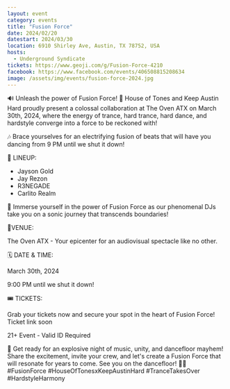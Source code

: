```yaml
---
layout: event
category: events
title: "Fusion Force"
date: 2024/02/20
datestart: 2024/03/30
location: 6910 Shirley Ave, Austin, TX 78752, USA
hosts:
  - Underground Syndicate
tickets: https://www.geoji.com/g/Fusion-Force-4210
facebook: https://www.facebook.com/events/406508815208634
image: /assets/img/events/fusion-force-2024.jpg
---
```


🔊 Unleash the power of Fusion Force! 🚀 House of Tones and Keep Austin Hard proudly present a colossal collaboration at The Oven ATX on March 30th, 2024, where the energy of trance, hard trance, hard dance, and hardstyle converge into a force to be reckoned with!

🎶 Brace yourselves for an electrifying fusion of beats that will have you dancing from 9 PM until we shut it down!

🚀 LINEUP:

- Jayson Gold
- Jay Rezon
- R3NEGADE
- Carlito Realm

🌟 Immerse yourself in the power of Fusion Force as our phenomenal DJs take you on a sonic journey that transcends boundaries!

📍VENUE:

The Oven ATX - Your epicenter for an audiovisual spectacle like no other.

🗓 DATE & TIME:

March 30th, 2024

9:00 PM until we shut it down!

🎟 TICKETS:

Grab your tickets now and secure your spot in the heart of Fusion Force! Ticket link soon

21+ Event - Valid ID Required

🎉 Get ready for an explosive night of music, unity, and dancefloor mayhem! Share the excitement, invite your crew, and let's create a Fusion Force that will resonate for years to come. See you on the dancefloor! 💃🕺 #FusionForce #HouseOfTonesxKeepAustinHard #TranceTakesOver #HardstyleHarmony
